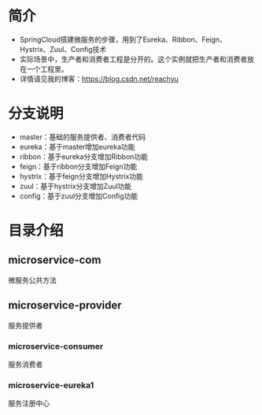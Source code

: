 # 简介
* SpringCloud搭建微服务的步骤，用到了Eureka、Ribbon、Feign、Hystrix、Zuul、Config技术
* 实际场景中，生产者和消费者工程是分开的。这个实例就把生产者和消费者放在一个工程里。
* 详情请见我的博客：https://blog.csdn.net/reachyu
# 分支说明
* master：基础的服务提供者、消费者代码
* eureka：基于master增加eureka功能
* ribbon：基于eureka分支增加Ribbon功能
* feign：基于ribbon分支增加Feign功能
* hystrix：基于feign分支增加Hystrix功能
* zuul：基于hystrix分支增加Zuul功能
* config：基于zuul分支增加Config功能
# 目录介绍
## microservice-com
微服务公共方法
## microservice-provider
服务提供者
### microservice-consumer
服务消费者
### microservice-eureka1
服务注册中心